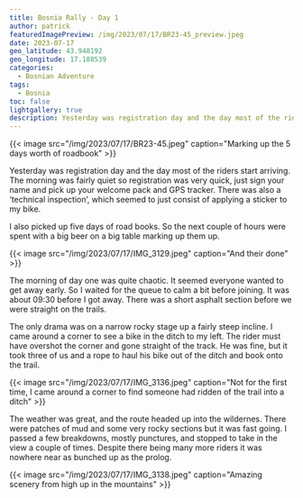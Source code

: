 ```yaml
---
title: Bosnia Rally - Day 1
author: patrick
featuredImagePreview: /img/2023/07/17/BR23-45_preview.jpeg
date: 2023-07-17
geo_latitude: 43.948192
geo_longitude: 17.188539
categories:
  - Bosnian Adventure
tags:
  - Bosnia
toc: false
lightgallery: true
description: Yesterday was registration day and the day most of the riders start arriving. The morning was fairly quiet so registration was very quick, just sign your name and pick up your welcome pack and GPS tracker.
---
```


{{< image src="/img/2023/07/17/BR23-45.jpeg" caption="Marking up the 5 days worth of roadbook" >}}

Yesterday was registration day and the day most of the riders start arriving. The morning was fairly quiet so registration was very quick, just sign your name and pick up your welcome pack and GPS tracker. There was also a ‘technical inspection’, which seemed to just consist of applying a sticker to my bike.

I also picked up five days of road books. So the next couple of hours were spent with a big beer on a big table marking up them up.

{{< image src="/img/2023/07/17/IMG_3129.jpeg" caption="And their done" >}}

The morning of day one was quite chaotic. It seemed everyone wanted to get away early. So I waited for the queue to calm a bit before joining. It was about 09:30 before I got away. There was a short asphalt section before we were straight on the trails.

The only drama was on a narrow rocky stage up a fairly steep incline. I came around a corner to see a bike in the ditch to my left. The rider must have overshot the corner and gone straight of the track. He was fine, but it took three of us and a rope to haul his bike out of the ditch and book onto the trail.

{{< image src="/img/2023/07/17/IMG_3136.jpeg" caption="Not for the first time, I came around a corner to find someone had ridden of the trail into a ditch" >}}

The weather was great, and the route headed up into the wildernes. There were patches of mud and some very rocky sections but it was fast going. I passed a few breakdowns, mostly punctures, and stopped to take in the view a couple of times. Despite there being many more riders it was nowhere near as bunched up as the prolog.

{{< image src="/img/2023/07/17/IMG_3138.jpeg" caption="Amazing scenery from high up in the mountains" >}}
